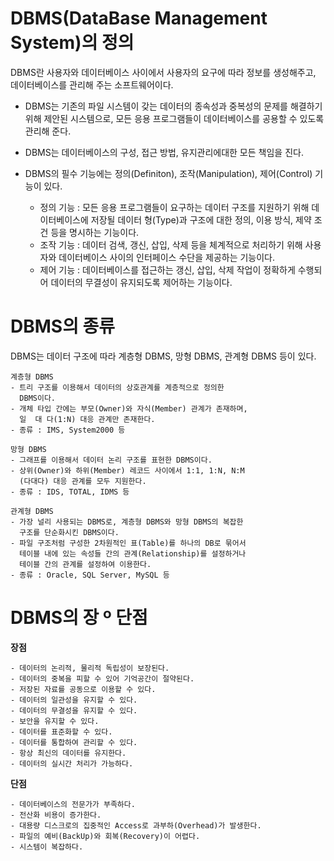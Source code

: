 # DBMS(DataBase Management System)의 정의
DBMS란 사용자와 데이터베이스 사이에서 사용자의 요구에 따라 정보를 생성해주고, 데이터베이스를 관리해 주는 소프트웨어이다.

- DBMS는 기존의 파일 시스템이 갖는 데이터의 종속성과 중복성의 문제를 해결하기 위해 제안된 시스템으로, 모든 응용 프로그램들이 데이터베이스를 공용할 수 있도록 관리해 준다.
- DBMS는 데이터베이스의 구성, 접근 방법, 유지관리에대한 모든 책임을 진다.
- DBMS의 필수 기능에는 정의(Definiton), 조작(Manipulation), 제어(Control) 기능이 있다.
    
    - 정의 기능 : 모든 응용 프로그램들이 요구하는 데이터 구조를 지원하기 위해 데이터베이스에 저장될 데이터 형(Type)과 구조에 대한 정의, 이용 방식, 제약 조건 등을 명시하는 기능이다.
    - 조작 기능 : 데이터 검색, 갱신, 삽입, 삭제 등을 체계적으로 처리하기 위해 사용자와 데이터베이스 사이의 인터페이스 수단을 제공하는 기능이다.
    - 제어 기능 : 데이터베이스를 접근하는 갱신, 삽입, 삭제 작업이 정확하게 수행되어 데이터의 무결성이 유지되도록 제어하는 기능이다.

# DBMS의 종류
DBMS는 데이터 구조에 따라 계층형 DBMS, 망형 DBMS, 관계형 DBMS 등이 있다.
```
계층형 DBMS
- 트리 구조를 이용해서 데이터의 상호관계를 계층적으로 정의한
  DBMS이다.
- 개체 타입 간에는 부모(Owner)와 자식(Member) 관계가 존재하며,
  일  대 다(1:N) 대응 관계만 존재한다.
- 종류 : IMS, System2000 등

망형 DBMS
- 그래프를 이용해서 데이터 논리 구조를 표현한 DBMS이다.
- 상위(Owner)와 하위(Member) 레코드 사이에서 1:1, 1:N, N:M
  (다대다) 대응 관계를 모두 지원한다.
- 종류 : IDS, TOTAL, IDMS 등

관계형 DBMS
- 가장 널리 사용되는 DBMS로, 계층형 DBMS와 망형 DBMS의 복잡한 
  구조를 단순화시킨 DBMS이다.
- 파일 구조처럼 구성한 2차원적인 표(Table)를 하나의 DB로 묶어서 
  테이블 내에 있는 속성들 간의 관계(Relationship)를 설정하거나
  테이블 간의 관계를 설정하여 이용한다.
- 종류 : Oracle, SQL Server, MySQL 등
```

# DBMS의 장 º 단점
__장점__
```                                    
- 데이터의 논리적, 물리적 독립성이 보장된다.
- 데이터의 중복을 피할 수 있어 기억공간이 절약된다.
- 저장된 자료를 공동으로 이용할 수 있다.
- 데이터의 일관성을 유지할 수 있다.
- 데이터의 무결성을 유지할 수 있다.
- 보안을 유지할 수 있다.
- 데이터를 표준화할 수 있다.
- 데이터를 통합하여 관리할 수 있다.
- 항상 최신의 데이터를 유지한다.
- 데이터의 실시간 처리가 가능하다.
```

__단점__
```
- 데이터베이스의 전문가가 부족하다.
- 전산화 비용이 증가한다.
- 대용량 디스크로의 집중적인 Access로 과부하(Overhead)가 발생한다.
- 파일의 예비(BackUp)와 회복(Recovery)이 어렵다.
- 시스템이 복잡하다.
```